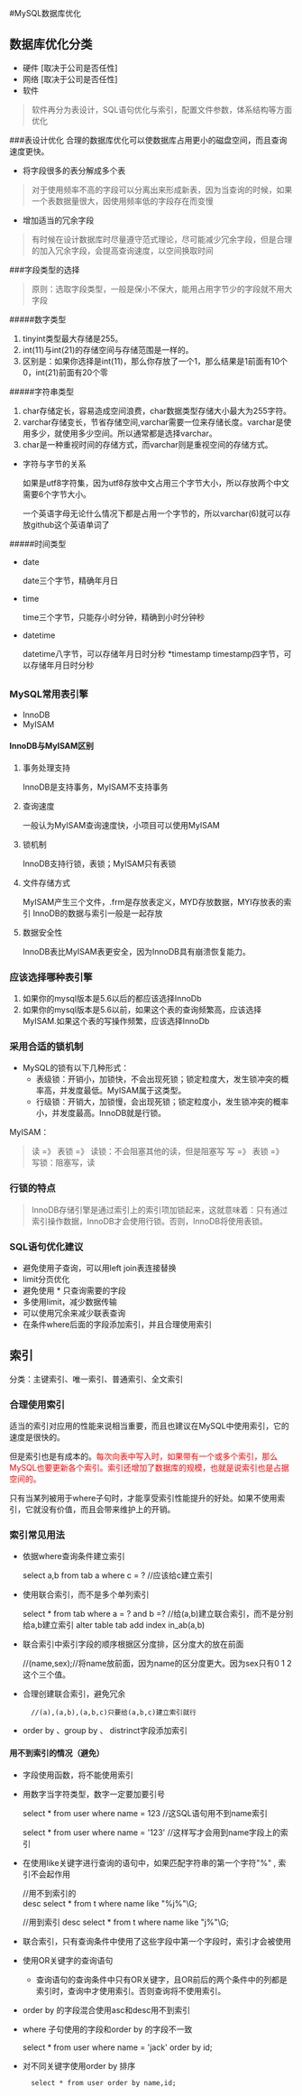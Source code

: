 #MySQL数据库优化

## 数据库优化分类
* 硬件 [取决于公司是否任性]
* 网络 [取决于公司是否任性]
* 软件 

> 软件再分为表设计，SQL语句优化与索引，配置文件参数，体系结构等方面优化

###表设计优化
合理的数据库优化可以使数据库占用更小的磁盘空间，而且查询速度更快。

* 将字段很多的表分解成多个表
> 对于使用频率不高的字段可以分离出来形成新表，因为当查询的时候，如果一个表数据量很大，因使用频率低的字段存在而变慢

* 增加适当的冗余字段
> 有时候在设计数据库时尽量遵守范式理论，尽可能减少冗余字段，但是合理的加入冗余字段，会提高查询速度，以空间换取时间

###字段类型的选择

> 原则：选取字段类型，一般是保小不保大，能用占用字节少的字段就不用大字段

#####数字类型

1. tinyint类型最大存储是255。
2. int(11)与int(21)的存储空间与存储范围是一样的。
3. 区别是：如果你选择是int(11)，那么你存放了一个1，那么结果是1前面有10个0，int(21)前面有20个零

#####字符串类型

1. char存储定长，容易造成空间浪费，char数据类型存储大小最大为255字符。
2. varchar存储变长，节省存储空间,varchar需要一位来存储长度。varchar是使用多少，就使用多少空间。所以通常都是选择varchar。
3. char是一种重视时间的存储方式，而varchar则是重视空间的存储方式。

* 字符与字节的关系

	如果是utf8字符集，因为utf8存放中文占用三个字节大小，所以存放两个中文需要6个字节大小。

	一个英语字母无论什么情况下都是占用一个字节的，所以varchar(6)就可以存放github这个英语单词了

#####时间类型
* date

    date三个字节，精确年月日
* time 

	time三个字节，只能存小时分钟，精确到小时分钟秒
* datetime
   
    datetime八字节，可以存储年月日时分秒
*timestamp
	timestamp四字节，可以存储年月日时分秒

##

### MySQL常用表引擎
* InnoDB
* MyISAM

#### InnoDB与MyISAM区别
1. 事务处理支持

	InnoDB是支持事务，MyISAM不支持事务
2. 查询速度

	一般认为MyISAM查询速度快，小项目可以使用MyISAM
3. 锁机制

    InnoDB支持行锁，表锁；MyISAM只有表锁
4. 文件存储方式

	MyISAM产生三个文件，.frm是存放表定义，MYD存放数据，MYI存放表的索引
	InnoDB的数据与索引一般是一起存放
5. 数据安全性

	InnoDB表比MyISAM表更安全，因为InnoDB具有崩溃恢复能力。

### 应该选择哪种表引擎
1. 如果你的mysql版本是5.6以后的都应该选择InnoDb
2. 如果你的mysql版本是5.6以前，如果这个表的查询频繁高，应该选择MyISAM.如果这个表的写操作频繁，应该选择InnoDb
	
### 采用合适的锁机制
* MySQL的锁有以下几种形式：
   * 表级锁：开销小，加锁快，不会出现死锁；锁定粒度大，发生锁冲突的概率高，并发度最低。MyISAM属于这类型。
   * 行级锁：开销大，加锁慢，会出现死锁；锁定粒度小，发生锁冲突的概率小，并发度最高。InnoDB就是行锁。
   
MyISAM：
> 读 =》 表锁 =》 读锁：不会阻塞其他的读，但是阻塞写
> 写 =》 表锁 =》 写锁：阻塞写，读

### 行锁的特点
> InnoDB存储引擎是通过索引上的索引项加锁起来，这就意味着：只有通过索引操作数据，InnoDB才会使用行锁。否则，InnoDB将使用表锁。

### SQL语句优化建议
* 避免使用子查询，可以用left join表连接替换
* limit分页优化
* 避免使用 \* 只查询需要的字段
* 多使用limit，减少数据传输
* 可以使用冗余来减少联表查询
* 在条件where后面的字段添加索引，并且合理使用索引

## 索引
分类：主键索引、唯一索引、普通索引、全文索引

### 合理使用索引
适当的索引对应用的性能来说相当重要，而且也建议在MySQL中使用索引，它的速度是很快的。

但是索引也是有成本的。<span style="color:red">每次向表中写入时，如果带有一个或多个索引，那么MySQL也要更新各个索引。索引还增加了数据库的规模，也就是说索引也是占据空间的。</span>

只有当某列被用于where子句时，才能享受索引性能提升的好处。如果不使用索引，它就没有价值，而且会带来维护上的开销。

### 索引常见用法
* 依据where查询条件建立索引

	select a,b from tab a where c = ? //应该给c建立索引
* 使用联合索引，而不是多个单列索引

	select * from tab where a = ? and b =?
	//给(a,b)建立联合索引，而不是分别给a,b建立索引
	alter table tab add index in_ab(a,b)

* 联合索引中索引字段的顺序根据区分度排，区分度大的放在前面

	//(name,sex);//将name放前面，因为name的区分度更大。因为sex只有0 1 2 这个三个值。

* 合理创建联合索引，避免冗余
	
		//(a),(a,b),(a,b,c)只要给(a,b,c)建立索引就行
* order by 、group by 、 distrinct字段添加索引

#### 用不到索引的情况（避免）

* 字段使用函数，将不能使用索引
* 用数字当字符类型，数字一定要加要引号

	select * from user where name = 123 //这SQL语句用不到name索引
		
	select * from user where name = '123' //这样写才会用到name字段上的索引
* 在使用like关键字进行查询的语句中，如果匹配字符串的第一个字符"%" , 索引不会起作用

	//用不到索引的		
	desc select *  from t where name like "%j%"\G;

	//用到索引
	desc select *  from t where name like "j%"\G;

* 联合索引，只有查询条件中使用了这些字段中第一个字段时，索引才会被使用

* 使用OR关键字的查询语句
	* 查询语句的查询条件中只有OR关键字，且OR前后的两个条件中的列都是索引时，查询中才使用索引。否则查询将不使用索引。
* order by 的字段混合使用asc和desc用不到索引
 
* where 子句使用的字段和order by 的字段不一致

	select * from user where name = 'jack' order by id;
* 对不同关键字使用order by 排序

		select * from user order by name,id;
